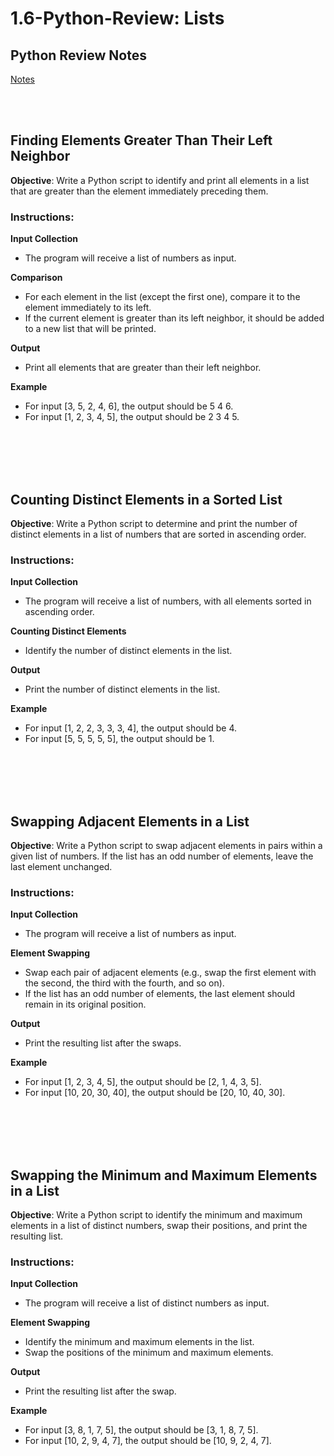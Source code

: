 # 1.6-Python-Review: Lists

## Python Review Notes
[Notes](https://drive.google.com/drive/folders/1qjB9FMWxZHhXOouDr0D22zN7S0-rF4_w?usp=drive_link)

<br></br>
## Finding Elements Greater Than Their Left Neighbor
**Objective**: Write a Python script to identify and print all elements in a list that are greater than the element immediately preceding them.

### Instructions:
**Input Collection**
- The program will receive a list of numbers as input.

**Comparison**
- For each element in the list (except the first one), compare it to the element immediately to its left.
- If the current element is greater than its left neighbor, it should be added to a new list that will be printed.

**Output**
- Print all elements that are greater than their left neighbor.

**Example**
- For input [3, 5, 2, 4, 6], the output should be 5 4 6.
- For input [1, 2, 3, 4, 5], the output should be 2 3 4 5.

<br></br><br></br>
## Counting Distinct Elements in a Sorted List
**Objective**: Write a Python script to determine and print the number of distinct elements in a list of numbers that are sorted in ascending order.

### Instructions:
**Input Collection**
- The program will receive a list of numbers, with all elements sorted in ascending order.

**Counting Distinct Elements**
- Identify the number of distinct elements in the list.

**Output**
- Print the number of distinct elements in the list.

**Example**
- For input [1, 2, 2, 3, 3, 3, 4], the output should be 4.
- For input [5, 5, 5, 5, 5], the output should be 1.

<br></br><br></br>
## Swapping Adjacent Elements in a List
**Objective**: Write a Python script to swap adjacent elements in pairs within a given list of numbers. If the list has an odd number of elements, leave the last element unchanged.

### Instructions:
**Input Collection**
- The program will receive a list of numbers as input.

**Element Swapping**
- Swap each pair of adjacent elements (e.g., swap the first element with the second, the third with the fourth, and so on).
- If the list has an odd number of elements, the last element should remain in its original position.

**Output**
- Print the resulting list after the swaps.

**Example**
- For input [1, 2, 3, 4, 5], the output should be [2, 1, 4, 3, 5].
- For input [10, 20, 30, 40], the output should be [20, 10, 40, 30].

<br></br><br></br>
## Swapping the Minimum and Maximum Elements in a List
**Objective**: Write a Python script to identify the minimum and maximum elements in a list of distinct numbers, swap their positions, and print the resulting list.

### Instructions:
**Input Collection**
- The program will receive a list of distinct numbers as input.

**Element Swapping**
- Identify the minimum and maximum elements in the list.
- Swap the positions of the minimum and maximum elements.

**Output**
- Print the resulting list after the swap.

**Example**
- For input [3, 8, 1, 7, 5], the output should be [3, 1, 8, 7, 5].
- For input [10, 2, 9, 4, 7], the output should be [10, 9, 2, 4, 7].

